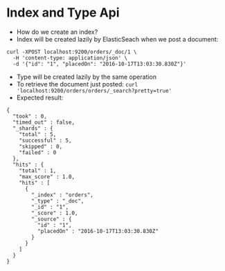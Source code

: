 # Index and Type Api #

* How do we create an index?
* Index will be created lazily by ElasticSeach when we post a document:
```
curl -XPOST localhost:9200/orders/_doc/1 \
  -H 'content-type: application/json' \
  -d '{"id": "1", "placedOn": "2016-10-17T13:03:30.830Z"}'
```
* Type will be created lazily by the same operation
* To retrieve the document just posted:
`curl 'localhost:9200/orders/orders/_search?pretty=true'`
* Expected result:

```
{
  "took" : 0,
  "timed_out" : false,
  "_shards" : {
    "total" : 5,
    "successful" : 5,
    "skipped" : 0,
    "failed" : 0
  },
  "hits" : {
    "total" : 1,
    "max_score" : 1.0,
    "hits" : [
      {
        "_index" : "orders",
        "_type" : "_doc",
        "_id" : "1",
        "_score" : 1.0,
        "_source" : {
          "id" : "1",
          "placedOn" : "2016-10-17T13:03:30.830Z"
        }
      }
    ]
  }
}
```
